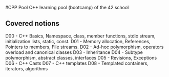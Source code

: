 #CPP Pool
C++ learning pool (bootcamp) of the 42 school

## Covered notions
D00 - C++ Basics, Namespace, class, member functions, stdio stream, initialization lists, static, const.
D01 - Memory allocation, References, Pointers to members, File streams.
D02 - Ad-hoc polymorphism, operators overload and canonical classes
D03 - Inheritance
D04 - Subtype polymorphism, abstract classes, interfaces
D05 - Revisions, Exceptions
D06 - C++ Casts
D07 - C++ templates
D08 - Templated containers, iterators, algorithms
